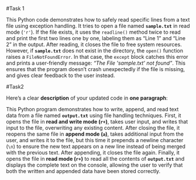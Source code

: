 #Task 1

This Python code demonstrates how to safely read specific lines from a text file using exception handling. It tries to open a file named **`sample.txt`** in read mode (`'r'`). If the file exists, it uses the `readline()` method twice to read and print the first two lines one by one, labeling them as “Line 1” and “Line 2” in the output. After reading, it closes the file to free system resources. However, if **`sample.txt`** does not exist in the directory, the `open()` function raises a `FileNotFoundError`. In that case, the `except` block catches this error and prints a user-friendly message: *“The File 'sample.txt' not found”*. This ensures that the program doesn’t crash unexpectedly if the file is missing, and gives clear feedback to the user instead.

#Task2

Here’s a clear **description** of your updated code in **one paragraph**:

This Python program demonstrates how to write, append, and read text data from a file named **`output.txt`** using file handling techniques. First, it opens the file in **read and write mode (`r+`)**, takes user input, and writes that input to the file, overwriting any existing content. After closing the file, it reopens the same file in **append mode (`a`)**, takes additional input from the user, and writes it to the file, but this time it prepends a newline character (`\n`) to ensure the new text appears on a new line instead of being merged with the previous text. After appending, it closes the file again. Finally, it opens the file in **read mode (`r+`)** to read all the contents of **`output.txt`** and displays the complete text on the console, allowing the user to verify that both the written and appended data have been stored correctly.

